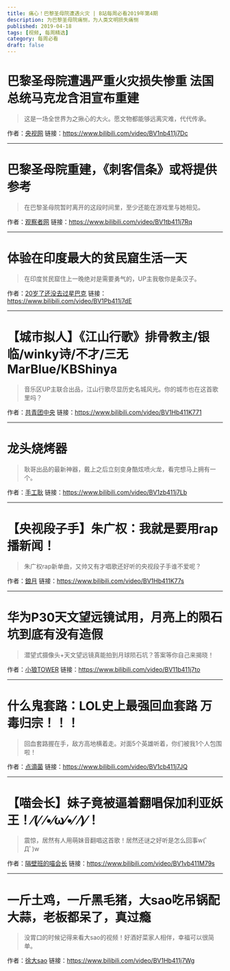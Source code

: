```yaml
---
title: 痛心！巴黎圣母院遭遇火灾 | B站每周必看2019年第4期
description: 为巴黎圣母院痛恻，为人类文明损失痛恻
published: 2019-04-18
tags: [视频, 每周精选]
category: 每周必看
draft: false
---
```


# 巴黎圣母院遭遇严重火灾损失惨重 法国总统马克龙含泪宣布重建
> 这是一场全世界为之揪心的大火。愿文物都能够远离灾难，代代传承。

作者：[央视网](https://space.bilibili.com/222103174)
链接：https://www.bilibili.com/video/BV1nb411j7Dc

---

# 巴黎圣母院重建，《刺客信条》或将提供参考
> 在巴黎圣母院暂时离开的这段时间里，至少还能在游戏里与她相见。

作者：[观察者网](https://space.bilibili.com/10330740)
链接：https://www.bilibili.com/video/BV1tb411j7Rq

---

# 体验在印度最大的贫民窟生活一天
> 在印度贫民窟住上一晚绝对是需要勇气的，UP主我敬你是条汉子。

作者：[20岁了还没去过星巴克](https://space.bilibili.com/4249401)
链接：https://www.bilibili.com/video/BV1Pb411j7dE

---

# 【城市拟人】《江山行歌》排骨教主/银临/winky诗/不才/三无MarBlue/KBShinya
> 音乐区UP主联合出品，江山行歌尽显历史名城风光。你的城市也在这首歌里吗？

作者：[共青团中央](https://space.bilibili.com/20165629)
链接：https://www.bilibili.com/video/BV1Hb411K771

---

# 龙头烧烤器
> 耿哥出品的最新神器，戴上之后立刻变身酷炫喷火龙，看完想马上拥有一个。

作者：[手工耿](https://space.bilibili.com/280793434)
链接：https://www.bilibili.com/video/BV1zb411j7Lb

---

# 【央视段子手】朱广权：我就是要用rap播新闻！
> 朱广权rap新单曲，又帅又有才唱歌还好听的央视段子手谁不爱呢？

作者：[鋃月](https://space.bilibili.com/2827946)
链接：https://www.bilibili.com/video/BV1Hb411K77s

---

# 华为P30天文望远镜试用，月亮上的陨石坑到底有没有造假
> 潜望式摄像头+天文望远镜真能拍到月球陨石坑？答案等你自己来揭晓！

作者：[小狼TOWER](https://space.bilibili.com/1110510)
链接：https://www.bilibili.com/video/BV11b411j7to

---

# 什么鬼套路：LOL史上最强回血套路  万毒归宗！！！
> 回血套路握在手，敌方高地横着走。对面5个英雄听着，你们被我1个人包围啦！

作者：[点滴菌](https://space.bilibili.com/102885422)
链接：https://www.bilibili.com/video/BV1cb411j7JQ

---

# 【喵会长】妹子竟被逼着翻唱保加利亚妖王！⁄(⁄ ⁄•⁄ω⁄•⁄ ⁄)⁄！
> 震惊，居然有人用萌妹音翻唱这首歌！居然还谜之好听是怎么回事w(ﾟДﾟ)w

作者：[隔壁班的喵会长](https://space.bilibili.com/21330948)
链接：https://www.bilibili.com/video/BV1vb411M79s

---

# 一斤土鸡，一斤黑毛猪，大sao吃吊锅配大蒜，老板都呆了，真过瘾
> 没胃口的时候记得来看大sao的视频！好酒好菜家人相伴，幸福可以很简单。

作者：[徐大sao](https://space.bilibili.com/390461123)
链接：https://www.bilibili.com/video/BV1Hb411j7Wg


